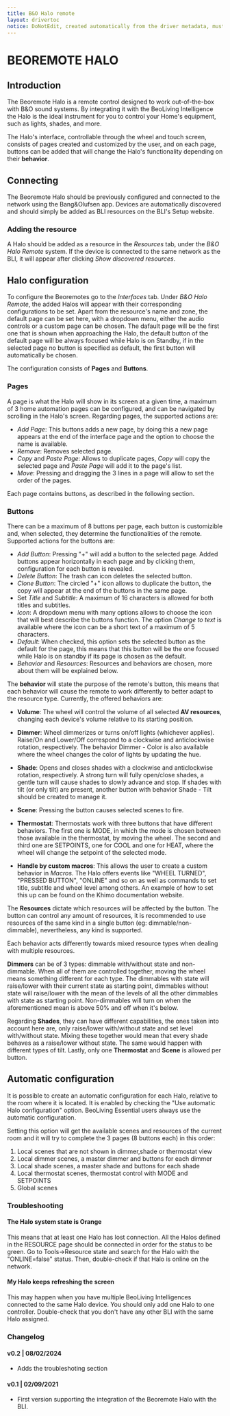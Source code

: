 ```yaml
---
title: B&O Halo remote
layout: drivertoc
notice: DoNotEdit, created automatically from the driver metadata, must be updated on the driver itself
---
```

# BEOREMOTE HALO

## Introduction 
The Beoremote Halo is a remote control designed to work out-of-the-box with B&O sound systems. By integrating it with the BeoLiving Intelligence the Halo is the ideal instrument for you to control your Home's equipment, such as lights, shades, and more.

The Halo's interface, controllable through the wheel and touch screen, consists of pages created and customized by the user, and on each page, buttons can be added that will change the Halo's functionality depending on their **behavior**.

## Connecting

The Beoremote Halo should be previously configured and connected to the network using the Bang&Olufsen app. Devices are automatically discovered and should simply be added as BLI resources on the BLI's Setup website.

### Adding the resource
A Halo should be added as a resource in the *Resources* tab, under the *B&O Halo Remote* system. If the device is connected to the same network as the BLI, it will appear after clicking *Show discovered resources*.

## Halo configuration
To configure the Beoremotes go to the *Interfaces* tab. Under *B&O Halo Remote*, the added Halos will appear with their corresponding configurations to be set. Apart from the resource's name and zone, the default page can be set here, with a dropdown menu, either the audio controls or a custom page can be chosen. The dafault page will be the first one that is shown when approaching the Halo, the default button of the default page will be always focused while Halo is on Standby, if in the selected page no button is specified as default, the first button will automatically be chosen.

The configuration consists of **Pages** and **Buttons**.

### Pages
A page is what the Halo will show in its screen at a given time, a maximum of 3 home automation pages can be configured, and can be navigated by scrolling in the Halo's screen. Regarding pages, the supported actions are:

 - *Add Page*: This buttons adds a new page, by doing this a new page appears at the end of the interface page and the option to choose the name is available.
 - *Remove*: Removes selected page.
 - *Copy* and *Paste Page*: Allows to duplicate pages, *Copy* will copy the selected page and *Paste Page* will add it to the page's list.
 - *Move*: Pressing and dragging the 3 lines in a page will allow to set the order of the pages.

Each page contains buttons, as described in the following section.

### Buttons
There can be a maximum of 8 buttons per page, each button is customizible and, when selected, they determine the functionalities of the remote. Supported actions for the buttons are:

 - *Add Button*: Pressing "+" will add a button to the selected page. Added buttons appear horizontally in each page and by clicking them, configuration for each button is revealed.
 - *Delete Button*: The trash can icon deletes the selected button.
 - *Clone Button*: The circled "+" icon allows to duplicate the button, the copy will appear at the end of the buttons in the same page.
 - Set *Title* and *Subtitle*: A maximum of 16 characters is allowed for both titles and subtitles.
 - *Icon*: A dropdown menu with many options allows to choose the icon that will best describe the buttons function. The option *Change to text* is available where the icon can be a short text of a maximum of 5 characters.
 - *Default*: When checked, this option sets the selected button as the default for the page, this means that this button will be the one focused while Halo is on standby if its page is chosen as the default.
 - *Behavior* and *Resources*: Resources and behaviors are chosen, more about them will be explained below.

The **behavior** will state the purpose of the remote's button, this means that each behavior will cause the remote to work differently to better adapt to the resource type. Currently, the offered behaviors are:

 - **Volume**: The wheel will control the volume of all selected **AV resources**, changing each device's volume relative to its starting position.
 
 - **Dimmer**: Wheel dimmerizes or turns on/off lights (whichever applies). Raise/On and Lower/Off correspond to a clockwise and anticlockwise rotation, respectively. The behavior Dimmer - Color is also available where the wheel changes the color of lights by updating the hue.
 
 - **Shade**: Opens and closes shades with a clockwise and anticlockwise rotation, respectively. A strong turn will fully open/close shades, a gentle turn will cause shades to slowly advance and stop. If shades with tilt (or only tilt) are present, another button with behavior Shade - Tilt should be created to manage it.
 - **Scene**: Pressing the button causes selected scenes to fire.
 
 - **Thermostat**: Thermostats work with three buttons that have different behaviors. The first one is MODE, in which the mode is chosen between those available in the thermostat, by moving the wheel. The second and third one are SETPOINTS, one for COOL and one for HEAT, where the wheel will change the setpoint of the selected mode.
 
 - **Handle by custom macros**: This allows the user to create a custom behavior in *Macros*. The Halo offers events like "WHEEL TURNED", "PRESSED BUTTON", "ONLINE" and so on as well as commands to set title, subtitle and wheel level among others. An example of how to set this up can be found on the Khimo documentation website.

The **Resources** dictate which resources will be affected by the button. The button can control any amount of resources, it is recommended to use resources of the same kind in a single button (eg: dimmable/non-dimmable), nevertheless, any kind is supported. 

Each behavior acts differently towards mixed resource types when dealing with multiple resources.

**Dimmers** can be of 3 types: dimmable with/without state and non-dimmable. When all of them are controlled together, moving the wheel means something different for each type. The dimmables with state will raise/lower with their current state as starting point, dimmables without state will raise/lower with the mean of the levels of all the other dimmables with state as starting point. Non-dimmables will turn on when the aforementioned mean is above 50% and off when it's below.

Regarding **Shades**, they can have different capabilities, the ones taken into account here are, only raise/lower with/without state and set level with/without state. Mixing these together would mean that every shade behaves as a raise/lower without state. The same would happen with different types of tilt. Lastly, only one **Thermostat** and **Scene** is allowed per button.

## Automatic configuration

It is possible to create an automatic configuration for each Halo, relative to the room where it is located. It is enabled by checking the "Use automatic Halo configuration" option. BeoLiving Essential users always use the automatic configuration. 

Setting this option will get the available scenes and resources of the current room and it will try to complete the 3 pages (8 buttons each) in this order:

1. Local scenes that are not shown in dimmer,shade or thermostat view
2. Local dimmer scenes, a master dimmer and buttons for each dimmer
3. Local shade scenes, a master shade and buttons for each shade
4. Local thermostat scenes, thermostat control with MODE and SETPOINTS
5. Global scenes

### Troubleshooting

#### The Halo system state is Orange
This means that at least one Halo has lost connection. All the Halos defined in the RESOURCE page should be connected in order for the status to be green. Go to Tools->Resource state and search for the Halo with the "ONLINE=false" status. Then, double-check if that Halo is online on the network.

#### My Halo keeps refreshing the screen
This may happen when you have multiple BeoLiving Intelligences connected to the same Halo device. You should only add one Halo to one controller. Double-check that you don't have any other BLI with the same Halo assigned.

### Changelog

#### v0.2 | 08/02/2024
 - Adds the troubleshoting section

#### v0.1 | 02/09/2021
 - First version supporting the integration of the Beoremote Halo with the BLI.
